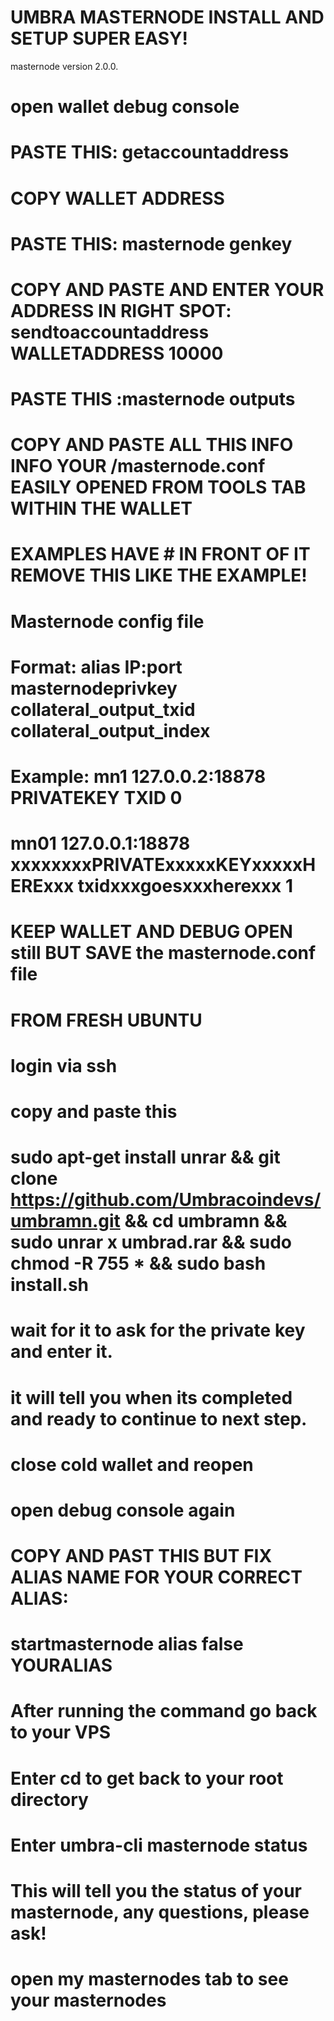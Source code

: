 # UMBRA MASTERNODE INSTALL AND SETUP SUPER EASY!
 masternode version 2.0.0.

# open wallet debug console

#  PASTE THIS: getaccountaddress
# COPY WALLET ADDRESS 
# PASTE THIS: masternode genkey
# COPY AND PASTE AND ENTER YOUR ADDRESS IN RIGHT SPOT: sendtoaccountaddress WALLETADDRESS 10000
# PASTE THIS :masternode outputs
# COPY AND PASTE ALL THIS INFO INFO YOUR /masternode.conf EASILY OPENED FROM TOOLS TAB WITHIN THE WALLET 

# EXAMPLES HAVE # IN FRONT OF IT REMOVE THIS LIKE THE EXAMPLE! 

# Masternode config file
# Format: alias IP:port masternodeprivkey collateral_output_txid collateral_output_index
# Example: mn1 127.0.0.2:18878 PRIVATEKEY TXID 0

# mn01 127.0.0.1:18878 xxxxxxxxPRIVATExxxxxKEYxxxxxHERExxx txidxxxgoesxxxherexxx 1

# KEEP WALLET AND DEBUG OPEN still BUT SAVE the masternode.conf file 

# FROM FRESH UBUNTU 

# login via ssh 

# copy and paste this 

#  sudo apt-get install unrar && git clone https://github.com/Umbracoindevs/umbramn.git && cd umbramn && sudo unrar x umbrad.rar && sudo chmod -R 755 * && sudo bash install.sh

# wait for it to ask for the private key and enter it.

# it will tell you when its completed and ready to continue to next step. 

# close cold wallet and reopen 
# open debug console again

# COPY AND PAST THIS BUT FIX ALIAS NAME FOR YOUR CORRECT ALIAS:

# startmasternode alias false YOURALIAS

# After running the command go back to your VPS

# Enter cd to get back to your root directory

# Enter umbra-cli masternode status

# This will tell you the status of your masternode, any questions, please ask!

# open my masternodes tab to see your masternodes
